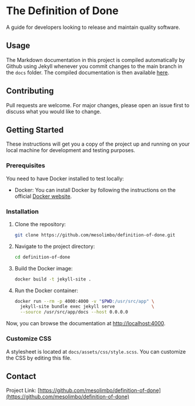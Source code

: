# The Definition of Done

A guide for developers looking to release and maintain quality software.

## Usage

The Markdown documentation in this project is compiled automatically by Github using Jekyll whenever you commit changes to the main branch in the `docs` folder. The compiled documentation is then available [here](https://mesolimbo.github.io/definition-of-done/).

## Contributing

Pull requests are welcome. For major changes, please open an issue first to discuss what you would like to change.

## Getting Started

These instructions will get you a copy of the project up and running on your local machine for development and testing purposes.

### Prerequisites

You need to have Docker installed to test locally:

- Docker: You can install Docker by following the instructions on the official [Docker website](https://docs.docker.com/get-docker/).

### Installation

1. Clone the repository:
    ```bash
    git clone https://github.com/mesolimbo/definition-of-done.git
    ```
2. Navigate to the project directory:
    ```bash
    cd definition-of-done
    ```
3. Build the Docker image:
    ```bash
    docker build -t jekyll-site .
    ```
4. Run the Docker container:
    ```bash
    docker run --rm -p 4000:4000 -v "$PWD:/usr/src/app" \
      jekyll-site bundle exec jekyll serve              \
      --source /usr/src/app/docs --host 0.0.0.0
    ```

Now, you can browse the documentation at [http://localhost:4000](http://localhost:4000).

### Customize CSS

A stylesheet is located at `docs/assets/css/style.scss`. You can customize the CSS by editing this file.

## Contact

Project Link: [https://github.com/mesolimbo/definition-of-done](https://github.com/mesolimbo/definition-of-done)